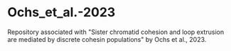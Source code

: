 # Ochs_et_al.-2023
Repository associated with "Sister chromatid cohesion and loop extrusion are mediated by discrete cohesin populations" by Ochs et al., 2023.

